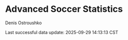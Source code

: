 # Advanced Soccer Statistics
Denis Ostroushko

<!-- gfm -->

Last successful data update: 2025-09-29 14:13:13 CST
